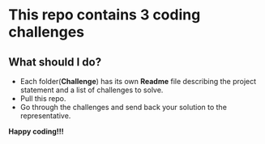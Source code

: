 ﻿# This repo contains 3 coding challenges

## What should I do?

- Each folder(**Challenge**) has its own **Readme** file describing the project statement and a list of challenges to solve. 
- Pull this repo. 
- Go through the challenges and send back your solution to the representative.

**Happy coding!!!**